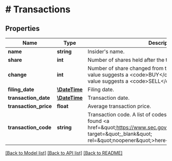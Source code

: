 # # Transactions

## Properties

Name | Type | Description | Notes
------------ | ------------- | ------------- | -------------
**name** | **string** | Insider&#39;s name. | [optional]
**share** | **int** | Number of shares held after the transaction. | [optional]
**change** | **int** | Number of share changed from the last period. A positive value suggests a &lt;code&gt;BUY&lt;/code&gt; transaction. A negative value suggests a &lt;code&gt;SELL&lt;/code&gt; transaction. | [optional]
**filing_date** | [**\DateTime**](\DateTime.md) | Filing date. | [optional]
**transaction_date** | [**\DateTime**](\DateTime.md) | Transaction date. | [optional]
**transaction_price** | **float** | Average transaction price. | [optional]
**transaction_code** | **string** | Transaction code. A list of codes and their meanings can be found &lt;a href&#x3D;\&quot;https://www.sec.gov/about/forms/form4data.pdf\&quot; target&#x3D;\&quot;_blank\&quot; rel&#x3D;\&quot;noopener\&quot;&gt;here&lt;/a&gt;. | [optional]

[[Back to Model list]](../../README.md#models) [[Back to API list]](../../README.md#endpoints) [[Back to README]](../../README.md)
